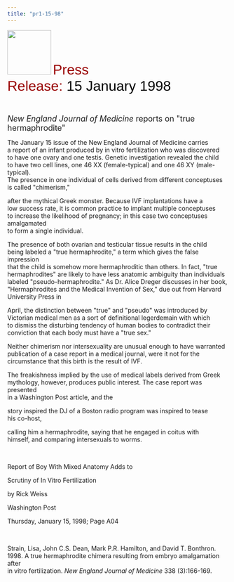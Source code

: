 ```yaml
---
title: "pr1-15-98"
---
```


  
<IMG SRC="/img/logo100.gif" HEIGHT="101" WIDTH="100" /> <FONT FACE="Arial,Helvetica"><FONT SIZE="+3"><FONT COLOR="#990000">Press<br />Release: </FONT><FONT COLOR="#000000">15 January 1998</FONT></FONT></FONT>  
  
  
&nbsp;  
  


<FONT SIZE="+1"><I>New England Journal of Medicine</I> reports on "true<br />hermaphrodite"</FONT>  
  


The January 15 issue of the New England Journal of Medicine carries  
a report of an infant produced by in vitro fertilization who was discovered  
to have one ovary and one testis. Genetic investigation revealed the child  
to have two cell lines, one 46 XX (female-typical) and one 46 XY (male-typical).  
The presence in one individual of cells derived from different conceptuses  
is called "chimerism,"  
  
after the mythical Greek monster. Because IVF implantations have a  
low success rate, it is common practice to implant multiple conceptuses  
to increase the likelihood of pregnancy; in this case two conceptuses amalgamated  
to form a single individual.  
  


The presence of both ovarian and testicular tissue results in the child  
being labeled a "true hermaphrodite," a term which gives the false impression  
that the child is somehow more hermaphroditic than others. In fact, "true  
hermaphrodites" are likely to have less anatomic ambiguity than individuals  
labeled "pseudo-hermaphrodite." As Dr. Alice Dreger discusses in her book,  
"Hermaphrodites and the Medical Invention of Sex," due out from Harvard  
University Press in  
  
April, the distinction between "true" and "pseudo" was introduced by  
Victorian medical men as a sort of definitional legerdemain with which  
to dismiss the disturbing tendency of human bodies to contradict their  
conviction that each body must have a "true sex."  
  


Neither chimerism nor intersexuality are unusual enough to have warranted  
publication of a case report in a medical journal, were it not for the  
circumstance that this birth is the result of IVF.  
  


The freakishness implied by the use of medical labels derived from Greek  
mythology, however, produces public interest. The case report was presented  
in a Washington Post article, and the  
  
story inspired the DJ of a Boston radio program was inspired to tease  
his co-host,  
  
calling him a hermaphrodite, saying that he engaged in coitus with  
himself, and comparing intersexuals to worms.  
  
&nbsp;  
  


Report of Boy With Mixed Anatomy Adds to  
  
Scrutiny of In Vitro Fertilization  
  
by Rick Weiss  
  
Washington Post  
  
Thursday, January 15, 1998; Page A04  
  
&nbsp;  
  


Strain, Lisa, John C.S. Dean, Mark P.R. Hamilton, and David T. Bonthron.  
1998. A true hermaphrodite chimera resulting from embryo amalgamation after  
in vitro fertilization. _New England Journal of Medicine_ 338 (3):166-169.  
  
&nbsp;  
  
&nbsp;  
  
&nbsp;  
  
&nbsp;  
  
&nbsp;  
  
&nbsp;